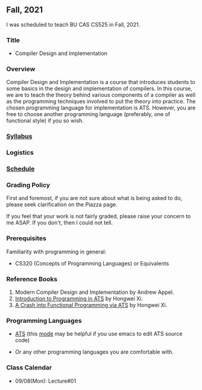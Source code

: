 ## Fall, 2021

I was scheduled to teach BU CAS CS525 in Fall, 2021.

### Title

* Compiler Design and Implementation

### Overview

Compiler Design and Implementation is a course that introduces
students to some basics in the design and implementation of
compilers. In this course, we are to teach the theory behind various
components of a compiler as well as the programming techniques
involved to put the theory into practice. The chosen programming
language for implementation is ATS. However, you are free to choose
another programming language (preferably, one of functional style) if
you so wish.
  
### [Syllabus](./syllabus.pdf)

### Logistics

### [Schedule](./schedule.txt)

### Grading Policy

First and foremost, if you are not sure about what is being asked
to do, please seek clarification on the Piazza page.

If you feel that your work is not fairly graded, please raise your
concern to me ASAP. If you don't, then I could not tell.

### Prerequisites

Familiarity with programming in general:

* CS320 (Concepts of Programming Languages) or Equivalents

### Reference Books
  
1. Modern Compiler Design and Implementation by Andrew Appel.
2. [Introduction to Programming in ATS](http://ats-lang.sourceforge.net/DOCUMENT/INT2PROGINATS/HTML/HTMLTOC/book1.html) by Hongwei Xi.
3. [A Crash into Functional Programming via ATS](http://ats-lang.sourceforge.net/DOCUMENT/ATS2FUNCRASH/HTML/HTMLTOC/book1.html) by Hongwei Xi.

### Programming Languages

* [ATS](http://www.ats-lang.org) (this
  [mode](http://ats-lang.sourceforge.net/DOCUMENT/ATS-Postiats/utils/emacs/ats2-mode.el)
  may be helpful if you use emacs to edit ATS source code)

* Or any other programming languages you are comfortable with.

### Class Calendar

* 09/08(Mon): Lecture#01
